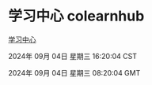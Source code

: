 # 学习中心 colearnhub
[学习中心](http://219.139.196.164:56308/colearnhub/)

2024年 09月 04日 星期三 16:20:04 CST

2024年 09月 04日 星期三 08:20:04 GMT
